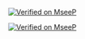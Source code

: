 [![Verified on MseeP](https://mseep.ai/badge.svg)](https://mseep.ai/app/50ee213f-eb77-4fcc-aec6-5280ebef4db7)


[![Verified on MseeP](https://mseep.ai/badge.svg)](https://mseep.ai/app/1561f8e0-135b-49a5-b7a4-8c2d61efac84)
